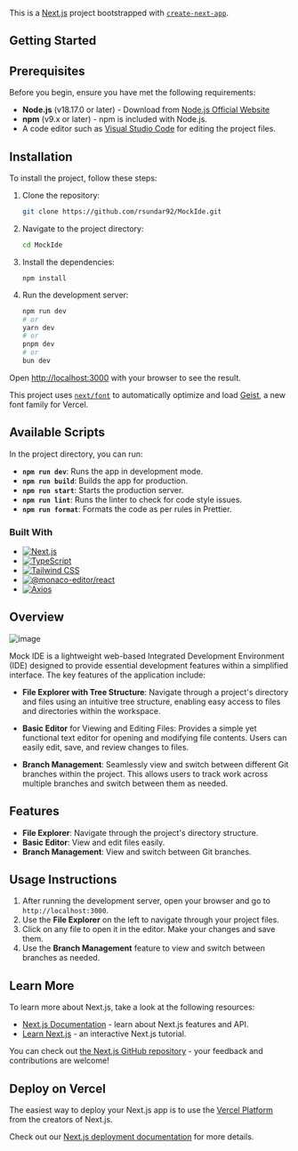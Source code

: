 This is a [Next.js](https://nextjs.org) project bootstrapped with [`create-next-app`](https://nextjs.org/docs/app/api-reference/cli/create-next-app).

## Getting Started

## Prerequisites

Before you begin, ensure you have met the following requirements:

- **Node.js** (v18.17.0 or later) - Download from [Node.js Official Website](https://nodejs.org/)
- **npm** (v9.x or later) - npm is included with Node.js.
- A code editor such as [Visual Studio Code](https://code.visualstudio.com/) for editing the project files.

## Installation

To install the project, follow these steps:

1. Clone the repository:

   ```bash
   git clone https://github.com/rsundar92/MockIde.git

   ```

2. Navigate to the project directory:
   ```bash
   cd MockIde

   ```
3. Install the dependencies:

   ```
   npm install

   ```

4. Run the development server:

   ```bash
   npm run dev
   # or
   yarn dev
   # or
   pnpm dev
   # or
   bun dev
   ```

Open [http://localhost:3000](http://localhost:3000) with your browser to see the result.

This project uses [`next/font`](https://nextjs.org/docs/app/building-your-application/optimizing/fonts) to automatically optimize and load [Geist](https://vercel.com/font), a new font family for Vercel.

## Available Scripts

In the project directory, you can run:

- **`npm run dev`**: Runs the app in development mode.
- **`npm run build`**: Builds the app for production.
- **`npm run start`**: Starts the production server.
- **`npm run lint`**: Runs the linter to check for code style issues.
- **`npm run format`**: Formats the code as per rules in Prettier.

### Built With

- [![Next.js][Next.js]][Next-url]
- [![TypeScript][TypeScript]][TypeScript-url]
- [![Tailwind CSS][Tailwind CSS]][Tailwind-url]
- [![@monaco-editor/react][@monaco-editor/react]][@monaco-editor/react-url]
- [![Axios][Axios]][Axios-url]

[React.js]: https://img.shields.io/badge/React-20232A?style=for-the-badge&logo=react&logoColor=61DAFB
[React-url]: https://reactjs.org/
[TypeScript]: https://img.shields.io/badge/TypeScript-007ACC?style=for-the-badge&logo=typescript&logoColor=white
[TypeScript-url]: https://www.typescriptlang.org/
[Next.js]: https://img.shields.io/badge/Next.js-000000?style=for-the-badge&logo=next.js&logoColor=white
[Next-url]: https://nextjs.org/
[Tailwind CSS]: https://img.shields.io/badge/Tailwind_CSS-06B6D4?style=for-the-badge&logo=tailwindcss&logoColor=white
[Tailwind-url]: https://tailwindcss.com/
[Axios]: https://img.shields.io/badge/Axios-5A29E4?style=for-the-badge&logo=axios&logoColor=white
[Axios-url]: https://axios-http.com/
[@monaco-editor/react]: https://img.shields.io/badge/@monaco--editor/react-2A2D34?style=for-the-badge&logo=monacoeditor&logoColor=white
[@monaco-editor/react-url]: https://github.com/suren-atoyan/monaco-react

## Overview

![image](https://github.com/user-attachments/assets/840b7a49-0ca1-4b1e-854c-3ccf288de907)

Mock IDE is a lightweight web-based Integrated Development Environment (IDE) designed to provide essential development features within a simplified interface. The key features of the application include:

- **File Explorer with Tree Structure**:
Navigate through a project's directory and files using an intuitive tree structure, enabling easy access to files and directories within the workspace.

- **Basic Editor** for Viewing and Editing Files:
Provides a simple yet functional text editor for opening and modifying file contents. Users can easily edit, save, and review changes to files.

- **Branch Management**:
Seamlessly view and switch between different Git branches within the project. This allows users to track work across multiple branches and switch between them as needed.

## Features

- **File Explorer**: Navigate through the project's directory structure.
- **Basic Editor**: View and edit files easily.
- **Branch Management**: View and switch between Git branches.

## Usage Instructions

1. After running the development server, open your browser and go to `http://localhost:3000`.
2. Use the **File Explorer** on the left to navigate through your project files.
3. Click on any file to open it in the editor. Make your changes and save them.
4. Use the **Branch Management** feature to view and switch between branches as needed.

## Learn More

To learn more about Next.js, take a look at the following resources:

- [Next.js Documentation](https://nextjs.org/docs) - learn about Next.js features and API.
- [Learn Next.js](https://nextjs.org/learn) - an interactive Next.js tutorial.

You can check out [the Next.js GitHub repository](https://github.com/vercel/next.js) - your feedback and contributions are welcome!

## Deploy on Vercel

The easiest way to deploy your Next.js app is to use the [Vercel Platform](https://vercel.com/new?utm_medium=default-template&filter=next.js&utm_source=create-next-app&utm_campaign=create-next-app-readme) from the creators of Next.js.

Check out our [Next.js deployment documentation](https://nextjs.org/docs/app/building-your-application/deploying) for more details.
